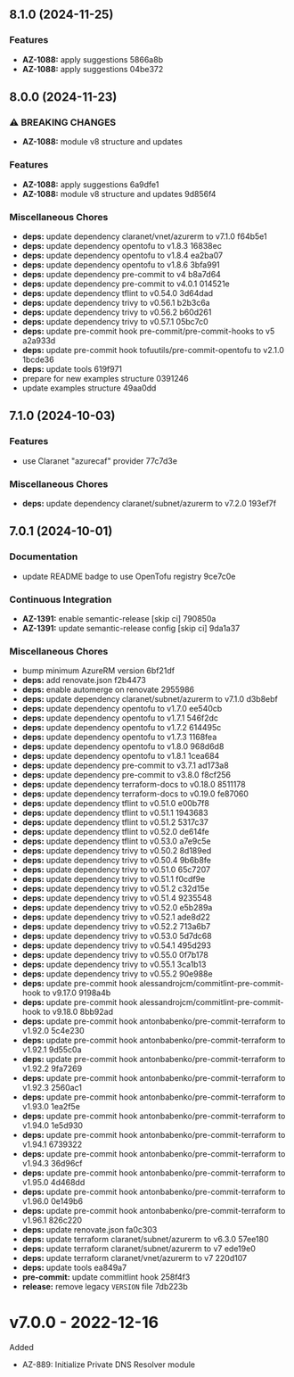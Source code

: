 ## 8.1.0 (2024-11-25)

### Features

* **AZ-1088:** apply suggestions 5866a8b
* **AZ-1088:** apply suggestions 04be372

## 8.0.0 (2024-11-23)

### ⚠ BREAKING CHANGES

* **AZ-1088:** module v8 structure and updates

### Features

* **AZ-1088:** apply suggestions 6a9dfe1
* **AZ-1088:** module v8 structure and updates 9d856f4

### Miscellaneous Chores

* **deps:** update dependency claranet/vnet/azurerm to v7.1.0 f64b5e1
* **deps:** update dependency opentofu to v1.8.3 16838ec
* **deps:** update dependency opentofu to v1.8.4 ea2ba07
* **deps:** update dependency opentofu to v1.8.6 3bfa991
* **deps:** update dependency pre-commit to v4 b8a7d64
* **deps:** update dependency pre-commit to v4.0.1 014521e
* **deps:** update dependency tflint to v0.54.0 3d64dad
* **deps:** update dependency trivy to v0.56.1 b2b3c6a
* **deps:** update dependency trivy to v0.56.2 b60d261
* **deps:** update dependency trivy to v0.57.1 05bc7c0
* **deps:** update pre-commit hook pre-commit/pre-commit-hooks to v5 a2a933d
* **deps:** update pre-commit hook tofuutils/pre-commit-opentofu to v2.1.0 1bcde36
* **deps:** update tools 619f971
* prepare for new examples structure 0391246
* update examples structure 49aa0dd

## 7.1.0 (2024-10-03)

### Features

* use Claranet "azurecaf" provider 77c7d3e

### Miscellaneous Chores

* **deps:** update dependency claranet/subnet/azurerm to v7.2.0 193ef7f

## 7.0.1 (2024-10-01)

### Documentation

* update README badge to use OpenTofu registry 9ce7c0e

### Continuous Integration

* **AZ-1391:** enable semantic-release [skip ci] 790850a
* **AZ-1391:** update semantic-release config [skip ci] 9da1a37

### Miscellaneous Chores

* bump minimum AzureRM version 6bf21df
* **deps:** add renovate.json f2b4473
* **deps:** enable automerge on renovate 2955986
* **deps:** update dependency claranet/subnet/azurerm to v7.1.0 d3b8ebf
* **deps:** update dependency opentofu to v1.7.0 ee540cb
* **deps:** update dependency opentofu to v1.7.1 546f2dc
* **deps:** update dependency opentofu to v1.7.2 614495c
* **deps:** update dependency opentofu to v1.7.3 1168fea
* **deps:** update dependency opentofu to v1.8.0 968d6d8
* **deps:** update dependency opentofu to v1.8.1 1cea684
* **deps:** update dependency pre-commit to v3.7.1 ad173a8
* **deps:** update dependency pre-commit to v3.8.0 f8cf256
* **deps:** update dependency terraform-docs to v0.18.0 8511178
* **deps:** update dependency terraform-docs to v0.19.0 fe87060
* **deps:** update dependency tflint to v0.51.0 e00b7f8
* **deps:** update dependency tflint to v0.51.1 1943683
* **deps:** update dependency tflint to v0.51.2 5317c37
* **deps:** update dependency tflint to v0.52.0 de614fe
* **deps:** update dependency tflint to v0.53.0 a7e9c5e
* **deps:** update dependency trivy to v0.50.2 8d189ed
* **deps:** update dependency trivy to v0.50.4 9b6b8fe
* **deps:** update dependency trivy to v0.51.0 65c7207
* **deps:** update dependency trivy to v0.51.1 f0cdf9e
* **deps:** update dependency trivy to v0.51.2 c32d15e
* **deps:** update dependency trivy to v0.51.4 9235548
* **deps:** update dependency trivy to v0.52.0 e5b289a
* **deps:** update dependency trivy to v0.52.1 ade8d22
* **deps:** update dependency trivy to v0.52.2 713a6b7
* **deps:** update dependency trivy to v0.53.0 5d7dc68
* **deps:** update dependency trivy to v0.54.1 495d293
* **deps:** update dependency trivy to v0.55.0 0f7b178
* **deps:** update dependency trivy to v0.55.1 3ca1b13
* **deps:** update dependency trivy to v0.55.2 90e988e
* **deps:** update pre-commit hook alessandrojcm/commitlint-pre-commit-hook to v9.17.0 9198a4b
* **deps:** update pre-commit hook alessandrojcm/commitlint-pre-commit-hook to v9.18.0 8bb92ad
* **deps:** update pre-commit hook antonbabenko/pre-commit-terraform to v1.92.0 5c4e230
* **deps:** update pre-commit hook antonbabenko/pre-commit-terraform to v1.92.1 9d55c0a
* **deps:** update pre-commit hook antonbabenko/pre-commit-terraform to v1.92.2 9fa7269
* **deps:** update pre-commit hook antonbabenko/pre-commit-terraform to v1.92.3 2560ac1
* **deps:** update pre-commit hook antonbabenko/pre-commit-terraform to v1.93.0 1ea2f5e
* **deps:** update pre-commit hook antonbabenko/pre-commit-terraform to v1.94.0 1e5d930
* **deps:** update pre-commit hook antonbabenko/pre-commit-terraform to v1.94.1 6739322
* **deps:** update pre-commit hook antonbabenko/pre-commit-terraform to v1.94.3 36d96cf
* **deps:** update pre-commit hook antonbabenko/pre-commit-terraform to v1.95.0 4d468dd
* **deps:** update pre-commit hook antonbabenko/pre-commit-terraform to v1.96.0 0e149b6
* **deps:** update pre-commit hook antonbabenko/pre-commit-terraform to v1.96.1 826c220
* **deps:** update renovate.json fa0c303
* **deps:** update terraform claranet/subnet/azurerm to v6.3.0 57ee180
* **deps:** update terraform claranet/subnet/azurerm to v7 ede19e0
* **deps:** update terraform claranet/vnet/azurerm to v7 220d107
* **deps:** update tools ea849a7
* **pre-commit:** update commitlint hook 258f4f3
* **release:** remove legacy `VERSION` file 7db223b

# v7.0.0 - 2022-12-16

Added
  * AZ-889: Initialize Private DNS Resolver module
